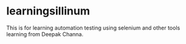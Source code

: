 # learningsillinum
This is for learning automation testing using selenium and other tools
learning from Deepak Channa.
